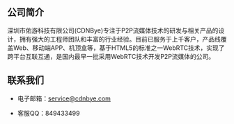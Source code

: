 
## 公司简介
深圳市佑游科技有限公司(CDNBye)专注于P2P流媒体技术的研发与相关产品的设计，拥有强大的工程师团队和丰富的行业经验。目前已服务于上千客户，产品线覆盖Web、移动端APP、机顶盒等，基于HTML5的标准之一WebRTC技术，实现了跨平台互联互通，是国内最早一批采用WebRTC技术开发P2P流媒体的公司。

## 联系我们
- 电子邮箱：service@cdnbye.com

- 客服QQ：849433499